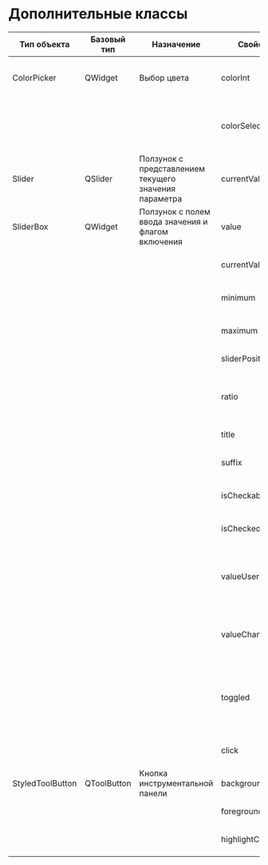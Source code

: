 # Дополнительные классы

| Тип объекта      | Базовый тип | Назначение                                            | Свойство         | Тип свойства | Аргументы   | Возвращаемое значение | Описание                                                            |
|------------------|-------------|-------------------------------------------------------|------------------|--------------|-------------|-----------------------|---------------------------------------------------------------------|
| ColorPicker      | QWidget     | Выбор цвета                                           | colorInt         | Значение     | -           | -                     | 32-разрядный код цвета в формате AARRGGBB                           |
|                  |             |                                                       | colorSelected    | Сигнал       | Цвет        | -                     | Сигнал, генерируемый при выборе цвета пользователем                 |
| Slider           | QSlider     | Ползунок с представлением текущего значения параметра | currentValue     | Значение     | -           | -                     | Текущее значение параметра                                          |
| SliderBox        | QWidget     | Ползунок с полем ввода значения и флагом включения    | value            | Значение     | -           | -                     | Уставка параметра                                                   |
|                  |             |                                                       | currentValue     | Значение     | -           | -                     | Текущее значение параметра                                          |
|                  |             |                                                       | minimum          | Значение     | -           | -                     | Минимальное значение параметра                                      |
|                  |             |                                                       | maximum          | Значение     | -           | -                     | Максимальное значение параметра                                     |
|                  |             |                                                       | sliderPosition   | Значение     | -           | -                     | Позиция ползунка                                                    |
|                  |             |                                                       | ratio            | Значение     | -           | -                     | Отношение значения в поле ввода к положению ползунка                |
|                  |             |                                                       | title            | Значение     | -           | -                     | Наименование параметра                                              |
|                  |             |                                                       | suffix           | Значение     | -           | -                     | Единицы измерения параметра                                         |
|                  |             |                                                       | isCheckable      | Значение     | -           | -                     | Отображение флага включения                                         |
|                  |             |                                                       | isChecked        | Значение     | -           | -                     | Включение/выключение флага                                          |
|                  |             |                                                       | valueUserChanged | Сигнал       | -           | -                     | Сигнал, генерируемый при изменении значения параметра пользователем |
|                  |             |                                                       | valueChanged     | Сигнал       | -           | -                     | Сигнал, генерируемый при изменении значения параметра               |
|                  |             |                                                       | toggled          | Сигнал       | Состояние   | -                     | Сигнал, генерируемый при смене состояния флага включения параметра  |
|                  |             |                                                       | click            | Функция      | -           | -                     | Программное переключение флага                                      |
| StyledToolButton | QToolButton | Кнопка инструментальной панели                        | backgroundColor  | Значение     | -           | -                     | Цвет фона кнопки, тип QColor                                        |
|                  |             |                                                       | foregroundColor  | Значение     | -           | -                     | Цвет надписи на кнопке                                              |
|                  |             |                                                       | highlightColor   | Значение     | -           | -                     | Цвет подсветки границ кнопки                                        |